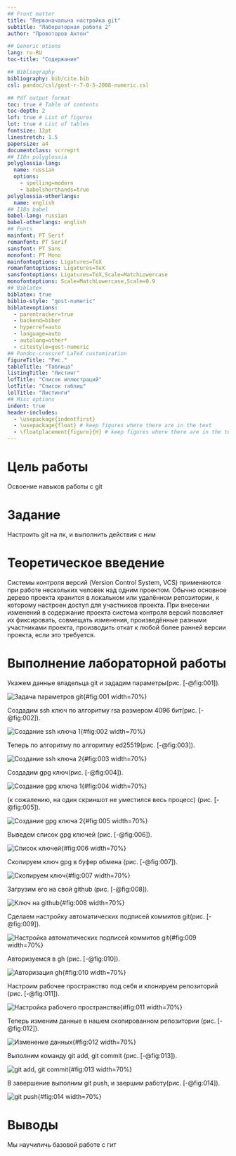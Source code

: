 ```yaml
---
## Front matter
title: "Первоначальна настройка git"
subtitle: "Лабораторная работа 2"
author: "Провоторов Антон"

## Generic otions
lang: ru-RU
toc-title: "Содержание"

## Bibliography
bibliography: bib/cite.bib
csl: pandoc/csl/gost-r-7-0-5-2008-numeric.csl

## Pdf output format
toc: true # Table of contents
toc-depth: 2
lof: true # List of figures
lot: true # List of tables
fontsize: 12pt
linestretch: 1.5
papersize: a4
documentclass: scrreprt
## I18n polyglossia
polyglossia-lang:
  name: russian
  options:
	- spelling=modern
	- babelshorthands=true
polyglossia-otherlangs:
  name: english
## I18n babel
babel-lang: russian
babel-otherlangs: english
## Fonts
mainfont: PT Serif
romanfont: PT Serif
sansfont: PT Sans
monofont: PT Mono
mainfontoptions: Ligatures=TeX
romanfontoptions: Ligatures=TeX
sansfontoptions: Ligatures=TeX,Scale=MatchLowercase
monofontoptions: Scale=MatchLowercase,Scale=0.9
## Biblatex
biblatex: true
biblio-style: "gost-numeric"
biblatexoptions:
  - parentracker=true
  - backend=biber
  - hyperref=auto
  - language=auto
  - autolang=other*
  - citestyle=gost-numeric
## Pandoc-crossref LaTeX customization
figureTitle: "Рис."
tableTitle: "Таблица"
listingTitle: "Листинг"
lofTitle: "Список иллюстраций"
lotTitle: "Список таблиц"
lolTitle: "Листинги"
## Misc options
indent: true
header-includes:
  - \usepackage{indentfirst}
  - \usepackage{float} # keep figures where there are in the text
  - \floatplacement{figure}{H} # keep figures where there are in the text
---
```


# Цель работы

Освоение навыков работы с git

# Задание

Настроить git на пк, и выполнить действия с ним

# Теоретическое введение

Системы контроля версий (Version Control System, VCS) применяются при работе нескольких человек над одним проектом. Обычно основное дерево проекта хранится в локальном или удалённом репозитории, к которому настроен доступ для участников проекта. При внесении изменений в содержание проекта система контроля версий позволяет их фиксировать, совмещать изменения, произведённые разными участниками проекта, производить откат к любой более ранней версии проекта, если это требуется.

# Выполнение лабораторной работы

Укажем данные владельца git и зададим параметры(рис. [-@fig:001]).

![Задача параметров git](image/01.png){#fig:001 width=70%}


Создадим ssh ключ по алгоритму rsa размером 4096 бит(рис. [-@fig:002]).

![Создание ssh ключа 1](image/02.png){#fig:002 width=70%}

Теперь по алгоритму по алгоритму ed25519(рис. [-@fig:003]).

![Создание ssh ключа 2](image/03.png){#fig:003 width=70%}

Создадим gpg ключ(рис. [-@fig:004]).

![Создание gpg ключа 1](image/04.png){#fig:004 width=70%}

(к сожалению, на один скриншот не уместился весь процесс) (рис. [-@fig:005]).

![Создание gpg ключа 2](image/05.png){#fig:005 width=70%}

Выведем список gpg ключей (рис. [-@fig:006]).

![Список ключей](image/06.png){#fig:006 width=70%}

Скопируем ключ gpg в буфер обмена (рис. [-@fig:007]).

![Скопируем ключ](image/07.png){#fig:007 width=70%}

Загрузим его на свой github (рис. [-@fig:008]).

![Ключ на github](image/08.png){#fig:008 width=70%}

Сделаем настройку автоматических подписей коммитов git(рис. [-@fig:009]).

![Настройка автоматических подписей коммитов git](image/09.png){#fig:009 width=70%}

Авторизуемся в gh (рис. [-@fig:010]).

![Авторизация gh](image/10.png){#fig:010 width=70%}

Настроим рабочее пространство под себя и клонируем репозиторий (рис. [-@fig:011]).

![Настройка рабочего пространства](image/11.png){#fig:011 width=70%}

Теперь изменим данные в нашем скопированном репозитории (рис. [-@fig:012]).

![Изменение данных](image/12.png){#fig:012 width=70%}

Выполним команду git add, git commit (рис. [-@fig:013]).

![git add, git commit](image/13.png){#fig:013 width=70%}

В завершение выполним git push, и заершим работу(рис. [-@fig:014]).

![git push](image/14.png){#fig:014 width=70%}

# Выводы

Мы научиличь базовой работе с гит
